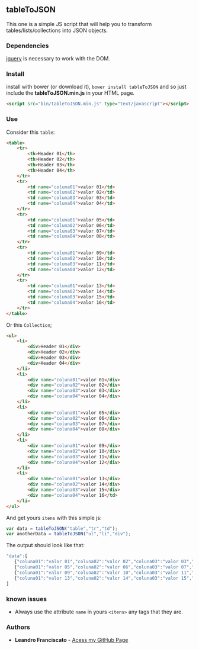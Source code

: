 ## tableToJSON

This one is a simple JS script that will help you to transform tables/lists/collections into JSON objects.

### Dependencies

<a href="https://github.com/jquery/jquery">jquery</a> is necessary to work with the DOM.

### Install

install with bower (or download it), ````bower install tableToJSON```` and so just include the **tableToJSON.min.js** in your HTML page.
````html
<script src="bin/tableToJSON.min.js" type="text/javascript"></script>
````

### Use

Consider this ````table````:

````html
<table>
    <tr>
        <th>Header 01</th>
        <th>Header 02</th>
        <th>Header 03</th>
        <th>Header 04</th>
    </tr>
    <tr>
        <td name="coluna01">valor 01</td> 
        <td name="coluna02">valor 02</td>
        <td name="coluna03">valor 03</td>
        <td name="coluna04">valor 04</td>
    </tr>
    <tr>
        <td name="coluna01">valor 05</td> 
        <td name="coluna02">valor 06</td>
        <td name="coluna03">valor 07</td>
        <td name="coluna04">valor 08</td>
    </tr>
    <tr>
        <td name="coluna01">valor 09</td> 
        <td name="coluna02">valor 10</td>
        <td name="coluna03">valor 11</td>
        <td name="coluna04">valor 12</td>
    </tr>
    <tr>
        <td name="coluna01">valor 13</td> 
        <td name="coluna02">valor 14</td>
        <td name="coluna03">valor 15</td>
        <td name="coluna04">valor 16</td>
    </tr>
</table>
````

Or this ````Collection````;

````html
<ul>
    <li>
        <div>Header 01</div>
        <div>Header 02</div>
        <div>Header 03</div>
        <div>Header 04</div>
    </li>
    <li>
        <div name="coluna01">valor 01</div> 
        <div name="coluna02">valor 02</div>
        <div name="coluna03">valor 03</div>
        <div name="coluna04">valor 04</div>
    </li>
    <li>
        <div name="coluna01">valor 05</div> 
        <div name="coluna02">valor 06</div>
        <div name="coluna03">valor 07</div>
        <div name="coluna04">valor 08</div>
    </li>
    <li>
        <div name="coluna01">valor 09</div> 
        <div name="coluna02">valor 10</div>
        <div name="coluna03">valor 11</div>
        <div name="coluna04">valor 12</div>
    </li>
    <li>
        <div name="coluna01">valor 13</div> 
        <div name="coluna02">valor 14</div>
        <div name="coluna03">valor 15</div>
        <div name="coluna04">valor 16</td>
    </li>
</ul>
````

And get yours ````itens```` with this simple js:
````js
var data = tableToJSON("table","tr","td");
var anotherData = tableToJSON("ul","li","div");
````
The output should look like that:
````js
"data":[
   {"coluna01":"valor 01","coluna02":"valor 02","coluna03":"valor 03","coluna04":"valor 04"},
   {"coluna01":"valor 05","coluna02":"valor 06","coluna03":"valor 07","coluna04":"valor 08"},
   {"coluna01":"valor 09","coluna02":"valor 10","coluna03":"valor 11","coluna04":"valor 12"},
   {"coluna01":"valor 13","coluna02":"valor 14","coluna03":"valor 15","coluna04":"valor 16"}
] 
````
### known issues

- Always use the attribute ````name```` in yours ````<itens>```` any tags that they are.

### Authors

* **Leandro Franciscato** - [Acess my GitHub Page](https://github.com/LeandroFranciscato)
